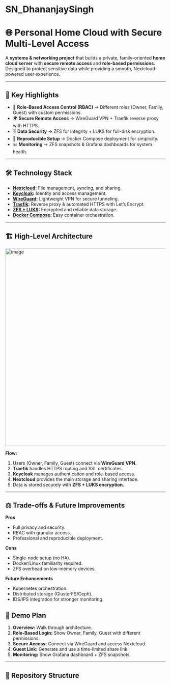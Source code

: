 # SN_DhananjaySingh
# 🌐 Personal Home Cloud with Secure Multi-Level Access  

A **systems & networking project** that builds a private, family-oriented **home cloud server** with **secure remote access** and **role-based permissions**.  
Designed to protect sensitive data while providing a smooth, Nextcloud-powered user experience.  

---

## 🚀 Key Highlights  
- 🔐 **Role-Based Access Control (RBAC)** → Different roles (Owner, Family, Guest) with custom permissions.  
- 🌍 **Secure Remote Access** → WireGuard VPN + Traefik reverse proxy with HTTPS.  
- 🗄️ **Data Security** → ZFS for integrity + LUKS for full-disk encryption.  
- 🐳 **Reproducible Setup** → Docker Compose deployment for simplicity.  
- 📊 **Monitoring** → ZFS snapshots & Grafana dashboards for system health.  

---

## 🛠️ Technology Stack  
- **[Nextcloud](https://nextcloud.com/):** File management, syncing, and sharing.  
- **[Keycloak](https://www.keycloak.org/):** Identity and access management.  
- **[WireGuard](https://www.wireguard.com/):** Lightweight VPN for secure tunneling.  
- **[Traefik](https://traefik.io/):** Reverse proxy & automated HTTPS with Let’s Encrypt.  
- **[ZFS + LUKS](https://openzfs.org/):** Encrypted and reliable data storage.  
- **[Docker Compose](https://docs.docker.com/compose/):** Easy container orchestration.  

---

## 🏗️ High-Level Architecture  
<img width="927" height="621" alt="image" src="https://github.com/user-attachments/assets/e5cd3bac-7b91-4989-bd85-b36e6130be5c" />


**Flow:**  
1. Users (Owner, Family, Guest) connect via **WireGuard VPN**.  
2. **Traefik** handles HTTPS routing and SSL certificates.  
3. **Keycloak** manages authentication and role-based access.  
4. **Nextcloud** provides the main storage and sharing interface.  
5. Data is stored securely with **ZFS + LUKS encryption**.  

---

## ⚖️ Trade-offs & Future Improvements  
**Pros**  
- Full privacy and security.  
- RBAC with granular access.  
- Professional and reproducible deployment.  

**Cons**  
- Single-node setup (no HA).  
- Docker/Linux familiarity required.  
- ZFS overhead on low-memory devices.  

**Future Enhancements**  
- Kubernetes orchestration.  
- Distributed storage (GlusterFS/Ceph).  
- IDS/IPS integration for stronger monitoring.  


## 🎥 Demo Plan  
1. **Overview:** Walk through architecture.  
2. **Role-Based Login:** Show Owner, Family, Guest with different permissions.  
3. **Secure Access:** Connect via WireGuard and access Nextcloud.  
4. **Guest Link:** Generate and use a time-limited share link.  
5. **Monitoring:** Show Grafana dashboard + ZFS snapshots.  

---

## 📂 Repository Structure  

